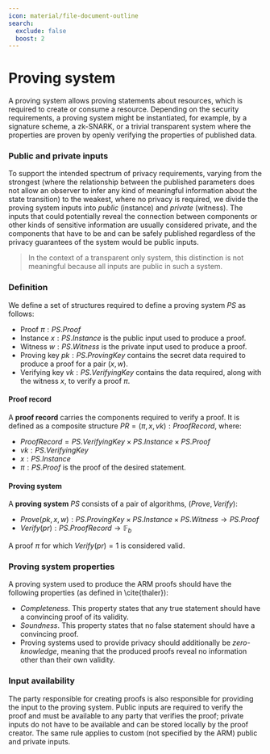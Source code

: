 ```yaml
---
icon: material/file-document-outline
search:
  exclude: false
  boost: 2
---
```


# Proving system

A proving system allows proving statements about resources, which is required to create or consume a resource. Depending on the security requirements, a proving system might be instantiated, for example, by a signature scheme, a zk-SNARK, or a trivial transparent system where the properties are proven by openly verifying the properties of published data.

### Public and private inputs
To support the intended spectrum of privacy requirements, varying from the strongest (where the relationship between the published parameters does not allow an observer to infer any kind of meaningful information about the state transition) to the weakest, where no privacy is required, we divide the proving system inputs into *public* (instance) and *private* (witness). The inputs that could potentially reveal the connection between components or other kinds of sensitive information are usually considered private, and the components that have to be and can be safely published regardless of the privacy guarantees of the system would be public inputs. 

> In the context of a transparent only system, this distinction is not meaningful because all inputs are public in such a system.

### Definition

We define a set of structures required to define a proving system $PS$ as follows:

- Proof $\pi: PS.Proof$
- Instance $x: PS.Instance$ is the public input used to produce a proof.
- Witness $w: PS.Witness$ is the private input used to produce a proof.
- Proving key $pk: PS.ProvingKey$ contains the secret data required to produce a proof for a pair $(x, w)$. 
- Verifying key $vk: PS.VerifyingKey$ contains the data required, along with the witness $x$, to verify a proof $\pi$.

#### Proof record

A **proof record** carries the components required to verify a proof. It is defined as a composite structure $PR = (\pi, x, vk): ProofRecord$, where:

- $ProofRecord = PS.VerifyingKey \times PS.Instance \times PS.Proof$
- $vk: PS.VerifyingKey$
- $x: PS.Instance$
- $\pi: PS.Proof$ is the proof of the desired statement.

#### Proving system

A **proving system** $PS$ consists of a pair of algorithms, $(Prove, Verify)$:

- $Prove(pk, x, w): PS.ProvingKey \times PS.Instance \times PS.Witness \rightarrow PS.Proof$
- $Verify(pr): PS.ProofRecord \rightarrow \mathbb{F}_b$

A proof $\pi$ for which $Verify(pr) = 1$ is considered valid.

### Proving system properties

A proving system used to produce the ARM proofs should have the following properties (as defined in \cite{thaler}):

- *Completeness*. This property states that any true statement should have a convincing proof of its validity.
- *Soundness*. This property states that no false statement should have a convincing proof.
- Proving systems used to provide privacy should additionally be *zero-knowledge*, meaning that the produced proofs reveal no information other than their own validity.

### Input availability

The party responsible for creating proofs is also responsible for providing the input to the proving system. Public inputs are required to verify the proof and must be available to any party that verifies the proof; private inputs do not have to be available and can be stored locally by the proof creator. The same rule applies to custom (not specified by the ARM) public and private inputs.

